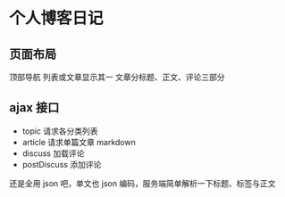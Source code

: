 # 个人博客日记

## 页面布局

顶部导航
列表或文章显示其一
文章分标题、正文、评论三部分

## ajax 接口

* topic 请求各分类列表
* article 请求单篇文章 markdown
* discuss 加载评论
* postDiscuss 添加评论

还是全用 json 吧，单文也 json 编码，服务端简单解析一下标题、标签与正文
